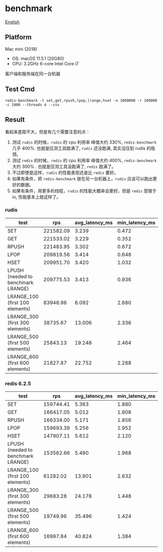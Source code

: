 # benchmark

[English](./benchmark.md)

## Platform

Mac mini (2018)

- OS: macOS 11.5.1 (20G80)
- CPU: 3.2GHz 6-core Intel Core i7

客户端和服务端在同一台机器

## Test Cmd

```shell
redis-benchmark -t set,get,rpush,lpop,lrange,hset -n 1000000 -r 100000 -c 1000 --threads 4 --csv
```

## Result

看起来差距不大，但是有几个需要注意的点：

1. 测试 `rudis` 的时候，`rudis` 的 cpu 利用率 峰值大约 330%, `redis-benchmark` 几乎 400%. 也就是压测工具跑满了, `rudis` 还没跑满, 其实没压到 rudis 的瓶颈。
1. 测试 `redis` 的时候，`redis` 的 cpu 利用率 峰值大约 400%, `redis-benchmark` 大约 300% . 也就是压测工具没跑满了, `redis` 跑满了。
1. 不过即使是这样，`rudis` 的性能表现还是比 `redis` 要好。
1. 如果有条件，把 `redis-benchmark` 放在另一台机器上，`rudis` 应该可以跑出更好的数据。
1. 如果有条件，用更多的线程，`rudis` 的性能大概率会更好。但是 `redis` 受限于 io, 性能基本上就这样了。

### rudis

| test                               | rps       | avg_latency_ms | min_latency_ms | p50_latency_ms | p95_latency_ms | p99_latency_ms | max_latency_ms |
| ---------------------------------- | --------- | -------------- | -------------- | -------------- | -------------- | -------------- | -------------- |
| SET                                | 221582.09 | 3.239          | 0.472          | 3.151          | 5.007          | 5.895          | 8.455          |
| GET                                | 221533.02 | 3.229          | 0.352          | 3.175          | 4.735          | 5.855          | 6.839          |
| RPUSH                              | 221483.95 | 3.302          | 0.672          | 3.231          | 4.887          | 5.935          | 7.871          |
| LPOP                               | 209819.56 | 3.414          | 0.648          | 3.319          | 5.143          | 5.919          | 27.935         |
| HSET                               | 209951.70 | 3.420          | 1.032          | 3.375          | 4.807          | 5.911          | 8.503          |
| LPUSH (needed to benchmark LRANGE) | 209775.53 | 3.413          | 0.936          | 3.335          | 4.783          | 5.919          | 27.231         |
| LRANGE_100 (first 100 elements)    | 83948.96  | 6.092          | 2.680          | 5.703          | 7.567          | 8.279          | 161.279        |
| LRANGE_300 (first 300 elements)    | 38735.67  | 13.006         | 2.336          | 12.487         | 16.927         | 18.495         | 198.911        |
| LRANGE_500 (first 500 elements)    | 25843.13  | 19.248         | 2.464          | 19.167         | 25.071         | 27.135         | 101.183        |
| LRANGE_600 (first 600 elements)    | 21827.87  | 22.752         | 2.288          | 22.703         | 29.935         | 31.967         | 100.991        |

### redis 6.2.5

| test                               | rps       | avg_latency_ms | min_latency_ms | p50_latency_ms | p95_latency_ms | p99_latency_ms | max_latency_ms |
| ---------------------------------- | --------- | -------------- | -------------- | -------------- | -------------- | -------------- | -------------- |
| SET                                | 159744.41 | 5.363          | 1.880          | 5.455          | 7.367          | 8.879          | 26.751         |
| GET                                | 166417.05 | 5.012          | 1.808          | 5.239          | 6.511          | 7.247          | 29.199         |
| RPUSH                              | 166334.00 | 5.171          | 1.856          | 5.399          | 6.703          | 7.559          | 25.647         |
| LPOP                               | 159693.39 | 5.256          | 1.952          | 5.455          | 6.927          | 7.631          | 28.495         |
| HSET                               | 147907.11 | 5.612          | 2.120          | 5.823          | 7.279          | 8.031          | 35.967         |
| LPUSH (needed to benchmark LRANGE) | 153562.66 | 5.490          | 1.968          | 5.567          | 7.231          | 8.343          | 130.111        |
| LRANGE_100 (first 100 elements)    | 61282.02  | 13.901         | 2.632          | 13.911         | 17.103         | 18.527         | 139.007        |
| LRANGE_300 (first 300 elements)    | 29683.28  | 24.178         | 1.448          | 23.791         | 35.807         | 42.047         | 144.255        |
| LRANGE_500 (first 500 elements)    | 19749.96  | 35.496         | 1.424          | 35.167         | 53.695         | 62.303         | 129.215        |
| LRANGE_600 (first 600 elements)    | 16997.84  | 40.824         | 1.384          | 40.607         | 62.079         | 71.103         | 128.895        |
